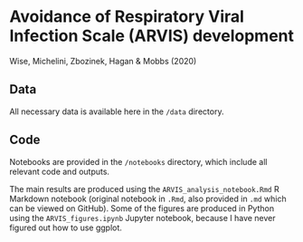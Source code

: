 # Avoidance of Respiratory Viral Infection Scale (ARVIS) development

Wise, Michelini, Zbozinek, Hagan & Mobbs (2020)

## Data

All necessary data is available here in the `/data` directory.

## Code

Notebooks are provided in the `/notebooks` directory, which include all relevant code and outputs. 

The main results are produced using the `ARVIS_analysis_notebook.Rmd` R Markdown notebook (original notebook in `.Rmd`, also provided in `.md` which can be viewed on GitHub). Some of the figures are produced in Python using the `ARVIS_figures.ipynb` Jupyter notebook, because I have never figured out how to use ggplot.